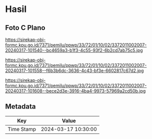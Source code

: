 # Hasil

## Foto C Plano

https://sirekap-obj-formc.kpu.go.id/7371/pemilu/ppwp/33/72/01/10/02/3372011002007-20240317-101540--bc4659a3-b1f3-4c55-93f2-6b2cd7ab75c5.jpg

https://sirekap-obj-formc.kpu.go.id/7371/pemilu/ppwp/33/72/01/10/02/3372011002007-20240317-101558--f6b3b6dc-3636-4c43-bf3e-6602817c67d2.jpg

https://sirekap-obj-formc.kpu.go.id/7371/pemilu/ppwp/33/72/01/10/02/3372011002007-20240317-101608--bece2d3e-3916-4ba4-9973-57969a2cd50b.jpg


## Metadata

| Key        | Value               |
| ---------- | ------------------- |
| Time Stamp | 2024-03-17 10:30:00 |



